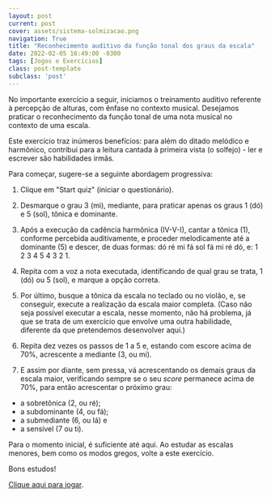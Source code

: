 ```yaml
---
layout: post
current: post
cover: assets/sistema-solmizacao.png
navigation: True
title: "Reconhecimento auditivo da função tonal dos graus da escala"
date: 2022-02-05 16:49:00 -0300
tags: [Jogos e Exercícios]
class: post-template
subclass: 'post'
---
```


No importante exercício a seguir, iniciamos o treinamento auditivo referente à percepção de alturas, com ênfase no contexto musical. Desejamos praticar o reconhecimento da função tonal de uma nota musical no contexto de uma escala.

Este exercício traz inúmeros benefícios: para além do ditado melódico e harmônico, contribui para a leitura cantada à primeira vista (o solfejo) - ler e escrever são habilidades irmãs.

Para começar, sugere-se a seguinte abordagem progressiva:

1. Clique em "Start quiz" (iniciar o questionário).

2. Desmarque o grau 3 (mi), mediante, para praticar apenas os graus 1 (dó) e 5 (sol), tônica e dominante.

3. Após a execução da cadência harmônica (IV-V-I), cantar a tônica (1), conforme percebida auditivamente, e proceder melodicamente até a dominante (5) e descer, de duas formas: dó ré mi fá sol fá mi ré dó, e: 1 2 3 4 5 4 3 2 1.

4. Repita com a voz a nota executada, identificando de qual grau se trata, 1 (dó) ou 5 (sol), e marque a opção correta.

5. Por último, busque a tônica da escala no teclado ou no violão, e, se conseguir, execute a realização da escala maior completa. (Caso não seja possível executar a escala, nesse momento, não há problema, já que se trata de um exercício que envolve uma outra habilidade, diferente da que pretendemos desenvolver aqui.)

6. Repita dez vezes os passos de 1 a 5 e, estando com escore acima de 70%, acrescente a mediante (3, ou mi).

7. E assim por diante, sem pressa, vá acrescentando os demais graus da escala maior, verificando sempre se o seu *score* permanece acima de 70%, para então acrescentar o próximo grau:
- a sobretônica (2, ou ré);
- a subdominante (4, ou fá);
- a submediante (6, ou lá) e
- a sensível (7 ou ti).

Para o momento inicial, é suficiente até aqui. Ao estudar as escalas menores, bem como os modos gregos, volte a este exercício.

Bons estudos!

[Clique aqui para jogar](https://tonesavvy.com/music-practice-exercise/220/functional-solfege-scale-degree-ear/).